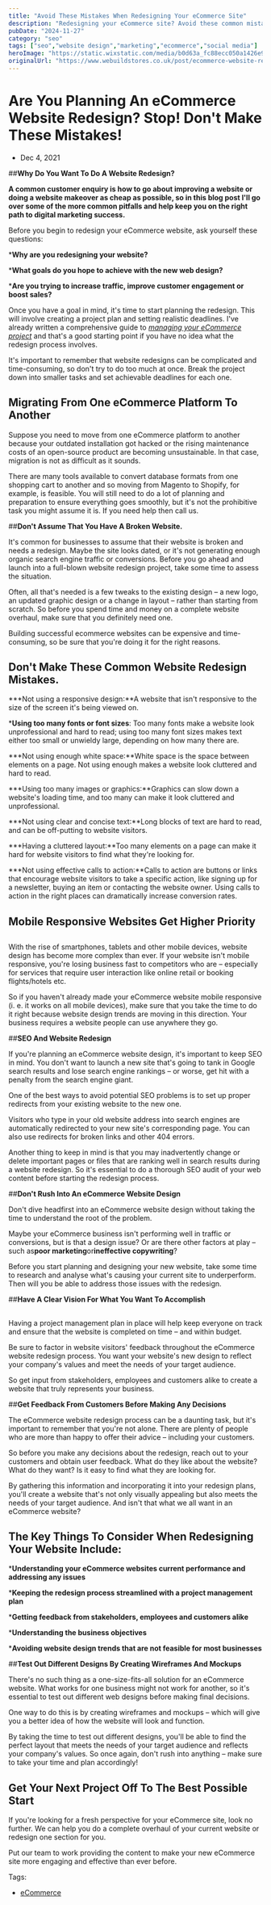 ```yaml
---
title: "Avoid These Mistakes When Redesigning Your eCommerce Site"
description: "Redesigning your eCommerce site? Avoid these common mistakes that could impact user experience and sales. Learn how to revamp your site effectively."
pubDate: "2024-11-27"
category: "seo"
tags: ["seo","website design","marketing","ecommerce","social media"]
heroImage: "https://static.wixstatic.com/media/b0d63a_fc88ecc050a1426e94b3080b09a8255c~mv2.jpg/v1/fill/w_740,h_420,al_c,q_90,usm_0.66_1.00_0.01,enc_avif,quality_auto/b0d63a_fc88ecc050a1426e94b3080b09a8255c~mv2.jpg"
originalUrl: "https://www.webuildstores.co.uk/post/ecommerce-website-redesign"
---
```


# Are You Planning An eCommerce Website Redesign? Stop! Don't Make These Mistakes!

 * Dec 4, 2021

##**Why Do You Want To Do A Website Redesign?**

**A common customer enquiry is how to go about improving a website or doing a website makeover as cheap as possible, so in this blog post I'll go over some of the more common pitfalls and help keep you on the right path to digital marketing success.**

Before you begin to redesign your eCommerce website, ask yourself these questions:

 ***Why are you redesigning your website?**

 ***What goals do you hope to achieve with the new web design?**

 ***Are you trying to increase traffic, improve customer engagement or boost sales?**

Once you have a goal in mind, it's time to start planning the redesign. This will involve creating a project plan and setting realistic deadlines. I've already written a comprehensive guide to [_managing your eCommerce project_](https://www.webuildstores.co.uk/post/project-management-guide) and that's a good starting point if you have no idea what the redesign process involves.

It's important to remember that website redesigns can be complicated and time-consuming, so don't try to do too much at once. Break the project down into smaller tasks and set achievable deadlines for each one.

## Migrating From One eCommerce Platform To Another

Suppose you need to move from one eCommerce platform to another because your outdated installation got hacked or the rising maintenance costs of an open-source product are becoming unsustainable. In that case, migration is not as difficult as it sounds.

There are many tools available to convert database formats from one shopping cart to another and so moving from Magento to Shopify, for example, is feasible. You will still need to do a lot of planning and preparation to ensure everything goes smoothly, but it's not the prohibitive task you might assume it is. If you need help then call us.

##**Don't Assume That You Have A Broken Website.**

It's common for businesses to assume that their website is broken and needs a redesign. Maybe the site looks dated, or it's not generating enough organic search engine traffic or conversions. Before you go ahead and launch into a full-blown website redesign project, take some time to assess the situation.

Often, all that's needed is a few tweaks to the existing design – a new logo, an updated graphic design or a change in layout – rather than starting from scratch. So before you spend time and money on a complete website overhaul, make sure that you definitely need one.

Building successful ecommerce websites can be expensive and time-consuming, so be sure that you're doing it for the right reasons.

## Don't Make These Common Website Redesign Mistakes.

 ***Not using a responsive design:**A website that isn't responsive to the size of the screen it's being viewed on.

 ***Using too many fonts or font sizes**: Too many fonts make a website look unprofessional and hard to read; using too many font sizes makes text either too small or unwieldy large, depending on how many there are.

 ***Not using enough white space:**White space is the space between elements on a page. Not using enough makes a website look cluttered and hard to read.

 ***Using too many images or graphics:**Graphics can slow down a website's loading time, and too many can make it look cluttered and unprofessional.

 ***Not using clear and concise text:**Long blocks of text are hard to read, and can be off-putting to website visitors.

 ***Having a cluttered layout:**Too many elements on a page can make it hard for website visitors to find what they're looking for.

 ***Not using effective calls to action:**Calls to action are buttons or links that encourage website visitors to take a specific action, like signing up for a newsletter, buying an item or contacting the website owner. Using calls to action in the right places can dramatically increase conversion rates.

## 

## Mobile Responsive Websites Get Higher Priority

## 

With the rise of smartphones, tablets and other mobile devices, website design has become more complex than ever. If your website isn't mobile responsive, you're losing business fast to competitors who are – especially for services that require user interaction like online retail or booking flights/hotels etc.

So if you haven't already made your eCommerce website mobile responsive (i. e. it works on all mobile devices), make sure that you take the time to do it right because website design trends are moving in this direction. Your business requires a website people can use anywhere they go.

##**SEO And Website Redesign**

If you're planning an eCommerce website design, it's important to keep SEO in mind. You don't want to launch a new site that's going to tank in Google search results and lose search engine rankings – or worse, get hit with a penalty from the search engine giant.

One of the best ways to avoid potential SEO problems is to set up proper redirects from your existing website to the new one. 

Visitors who type in your old website address into search engines are automatically redirected to your new site's corresponding page. You can also use redirects for broken links and other 404 errors.

Another thing to keep in mind is that you may inadvertently change or delete important pages or files that are ranking well in search results during a website redesign. So it's essential to do a thorough SEO audit of your web content before starting the redesign process.

##**Don't Rush Into An eCommerce Website Design**

Don't dive headfirst into an eCommerce website design without taking the time to understand the root of the problem. 

Maybe your eCommerce business isn't performing well in traffic or conversions, but is that a design issue? Or are there other factors at play – such as**poor marketing**or**ineffective copywriting**?

Before you start planning and designing your new website, take some time to research and analyse what's causing your current site to underperform. Then will you be able to address those issues with the redesign. 

##**Have A Clear Vision For What You Want To Accomplish**

## 

Having a project management plan in place will help keep everyone on track and ensure that the website is completed on time – and within budget.

Be sure to factor in website visitors' feedback throughout the eCommerce website redesign process. You want your website's new design to reflect your company's values and meet the needs of your target audience. 

So get input from stakeholders, employees and customers alike to create a website that truly represents your business.

##**Get Feedback From Customers Before Making Any Decisions**

The eCommerce website redesign process can be a daunting task, but it's important to remember that you're not alone. There are plenty of people who are more than happy to offer their advice – including your customers. 

So before you make any decisions about the redesign, reach out to your customers and obtain user feedback. What do they like about the website? What do they want? Is it easy to find what they are looking for.

By gathering this information and incorporating it into your redesign plans, you'll create a website that's not only visually appealing but also meets the needs of your target audience. And isn't that what we all want in an eCommerce website?

## The Key Things To Consider When Redesigning Your Website Include:

 ***Understanding your eCommerce websites current performance and addressing any issues**

 ***Keeping the redesign process streamlined with a project management plan**

 ***Getting feedback from stakeholders, employees and customers alike**

 ***Understanding the business objectives**

 ***Avoiding website design trends that are not feasible for most businesses**

##**Test Out Different Designs By Creating Wireframes And Mockups**

There's no such thing as a one-size-fits-all solution for an eCommerce website. What works for one business might not work for another, so it's essential to test out different web designs before making final decisions. 

One way to do this is by creating wireframes and mockups – which will give you a better idea of how the website will look and function.

By taking the time to test out different designs, you'll be able to find the perfect layout that meets the needs of your target audience and reflects your company's values. So once again, don't rush into anything – make sure to take your time and plan accordingly!

## Get Your Next Project Off To The Best Possible Start

If you're looking for a fresh perspective for your eCommerce site, look no further. We can help you do a complete overhaul of your current website or redesign one section for you. 

Put our team to work providing the content to make your new eCommerce site more engaging and effective than ever before. 

Tags:

 * [eCommerce](https://www.webuildstores.co.uk/blog/tags/ecommerce)
